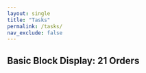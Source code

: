 ```yaml
---
layout: single
title: "Tasks"
permalink: /tasks/
nav_exclude: false
---
```


<script src="https://d3js.org/d3.v7.min.js"></script>

<h2>Basic Block Display: 21 Orders</h2>
<div id="treemap"></div>

<script>
document.addEventListener("DOMContentLoaded", function () {
  const width = 960;
  const height = 600;

  const svg = d3.select("#treemap")
    .append("svg")
    .attr("width", width)
    .attr("height", height);

  const color = d3.scaleOrdinal(d3.schemeCategory10);

  d3.json("/assets/data/tasks.json").then(data => {
    const orders = data.children;  // <-- 21 Orders

    const boxWidth = width / 7;
    const boxHeight = height / 3;

    const nodes = svg.selectAll("g")
      .data(orders)
      .enter()
      .append("g")
      .attr("transform", (d, i) => {
        const col = i % 7;
        const row = Math.floor(i / 7);
        return `translate(${col * boxWidth}, ${row * boxHeight})`;
      });

    nodes.append("rect")
      .attr("width", boxWidth - 10)
      .attr("height", boxHeight - 10)
      .attr("fill", d => color(d.name));

    nodes.append("text")
      .attr("x", 10)
      .attr("y", 20)
      .text(d => d.name)
      .style("font-size", "12px")
      .attr("fill", "white");
  });
});
</script>
